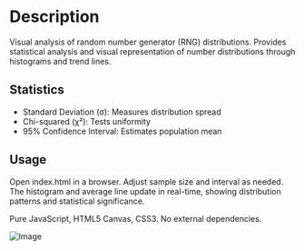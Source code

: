# Description
Visual analysis of random number generator (RNG) distributions. Provides statistical analysis and visual representation of number distributions through histograms and trend lines.

## Statistics
- Standard Deviation (σ): Measures distribution spread
- Chi-squared (χ²): Tests uniformity
- 95% Confidence Interval: Estimates population mean

## Usage
Open index.html in a browser. Adjust sample size and interval as needed. The histogram and average line update in real-time, showing distribution patterns and statistical significance.

Pure JavaScript, HTML5 Canvas, CSS3. No external dependencies.

![Image](https://github.com/user-attachments/assets/98454539-a7dc-4ea1-bcd0-ea0f37cf49d8)
